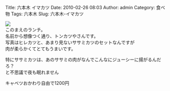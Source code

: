 Title: 六本木 イマカツ
Date: 2010-02-26 08:03
Author: admin
Category: 食べ物
Tags: 六本木
Slug: 六本木-イマカツ

[![](http://farm3.static.flickr.com/2706/4387546328_537b5c2906_m.jpg)](http://www.flickr.com/photos/46200029@N06/4387546328/)  
このまえのランチ。  
名前から想像つく通り、トンカツやさんです。  
写真はヒレカツと、あまり見ないササミカツのセットなんですが  
肉が柔らかくてとてもうまいです。

特にササミカツは、あのササミの肉がなんでこんなにジューシーに揚がるんだろ？  
と不思議で夜も眠れません

キャベツおかわり自由で1200円
